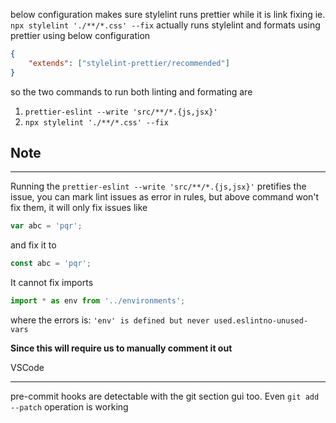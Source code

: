 below configuration makes sure stylelint runs prettier while it is link fixing ie.
`npx stylelint './**/*.css' --fix` actually runs stylelint and formats using prettier using below configuration

```json
{
	"extends": ["stylelint-prettier/recommended"]
}
```

so the two commands to run both linting and formating are

1. `prettier-eslint --write 'src/**/*.{js,jsx}'`
2. `npx stylelint './**/*.css' --fix`

## Note

---

Running the `prettier-eslint --write 'src/**/*.{js,jsx}'` pretifies the issue,
you can mark lint issues as error in rules, but above command won't fix them, it will only fix issues like

```ts
var abc = 'pqr';
```

and fix it to

```ts
const abc = 'pqr';
```

It cannot fix imports

```ts
import * as env from '../environments';
```

where the errors is: `'env' is defined but never used.eslintno-unused-vars`

**Since this will require us to manually comment it out**

VSCode

---

pre-commit hooks are detectable with the git section gui too. Even `git add --patch` operation is working
